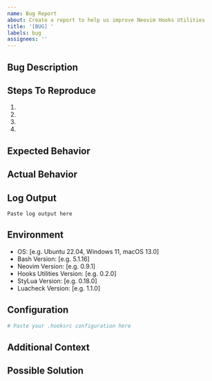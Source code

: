 ```yaml
---
name: Bug Report
about: Create a report to help us improve Neovim Hooks Utilities
title: '[BUG] '
labels: bug
assignees: ''
---
```


## Bug Description
<!-- A clear and concise description of what the bug is -->

## Steps To Reproduce
1. 
2. 
3. 
4. 

## Expected Behavior
<!-- A clear and concise description of what you expected to happen -->

## Actual Behavior
<!-- What actually happened instead -->

## Log Output
<!-- If applicable, add log output (set HOOKS_VERBOSITY=2 for more detailed logs) -->
```
Paste log output here
```

## Environment
<!-- Please fill in the following information -->
- OS: [e.g. Ubuntu 22.04, Windows 11, macOS 13.0]
- Bash Version: [e.g. 5.1.16]
- Neovim Version: [e.g. 0.9.1]
- Hooks Utilities Version: [e.g. 0.2.0]
- StyLua Version: [e.g. 0.18.0]
- Luacheck Version: [e.g. 1.1.0]

## Configuration
<!-- If applicable, include your .hooksrc configuration -->
```bash
# Paste your .hooksrc configuration here
```

## Additional Context
<!-- Add any other context about the problem here -->

## Possible Solution
<!-- If you have suggestions on how to fix the issue, please describe them here -->